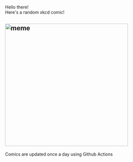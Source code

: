 Hello there! <br>Here's a random xkcd comic!<br>
## <img src="https://imgs.xkcd.com/comics/experiment.png" alt="meme" width="400"/><br>
Comics are updated once a day using Github Actions